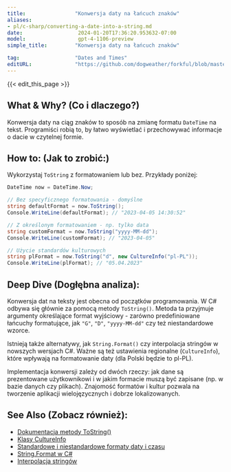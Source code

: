 ```yaml
---
title:                "Konwersja daty na łańcuch znaków"
aliases:
- pl/c-sharp/converting-a-date-into-a-string.md
date:                  2024-01-20T17:36:20.953632-07:00
model:                 gpt-4-1106-preview
simple_title:         "Konwersja daty na łańcuch znaków"

tag:                  "Dates and Times"
editURL:              "https://github.com/dogweather/forkful/blob/master/content/pl/c-sharp/converting-a-date-into-a-string.md"
---
```


{{< edit_this_page >}}

## What & Why? (Co i dlaczego?)
Konwersja daty na ciąg znaków to sposób na zmianę formatu `DateTime` na tekst. Programiści robią to, by łatwo wyświetlać i przechowywać informacje o dacie w czytelnej formie.

## How to: (Jak to zrobić:)
Wykorzystaj `ToString` z formatowaniem lub bez. Przykłady poniżej:

```C#
DateTime now = DateTime.Now;

// Bez specyficznego formatowania - domyślne
string defaultFormat = now.ToString();
Console.WriteLine(defaultFormat); // "2023-04-05 14:30:52"

// Z określonym formatowaniem - np. tylko data
string customFormat = now.ToString("yyyy-MM-dd");
Console.WriteLine(customFormat); // "2023-04-05"

// Użycie standardów kulturowych
string plFormat = now.ToString("d", new CultureInfo("pl-PL"));
Console.WriteLine(plFormat); // "05.04.2023"
```

## Deep Dive (Dogłębna analiza):
Konwersja dat na teksty jest obecna od początków programowania. W C# odbywa się głównie za pomocą metody `ToString()`. Metoda ta przyjmuje argumenty określające format wyjściowy - zarówno predefiniowane łańcuchy formatujące, jak `"G"`, `"D"`, `"yyyy-MM-dd"` czy też niestandardowe wzorce. 

Istnieją także alternatywy, jak `String.Format()` czy interpolacja stringów w nowszych wersjach C#. Ważne są też ustawienia regionalne (`CultureInfo`), które wpływają na formatowanie daty (dla Polski będzie to pl-PL).

Implementacja konwersji zależy od dwóch rzeczy: jak dane są prezentowane użytkownikowi i w jakim formacie muszą być zapisane (np. w bazie danych czy plikach). Znajomość formatów i kultur pozwala na tworzenie aplikacji wielojęzycznych i dobrze lokalizowanych.

## See Also (Zobacz również):
- [Dokumentacja metody ToString()](https://docs.microsoft.com/pl-pl/dotnet/api/system.datetime.tostring?view=net-6.0)
- [Klasy CultureInfo](https://docs.microsoft.com/pl-pl/dotnet/api/system.globalization.cultureinfo?view=net-6.0)
- [Standardowe i niestandardowe formaty daty i czasu](https://docs.microsoft.com/pl-pl/dotnet/standard/base-types/standard-date-and-time-format-strings)
- [String.Format w C#](https://docs.microsoft.com/pl-pl/dotnet/api/system.string.format?view=net-6.0)
- [Interpolacja stringów](https://docs.microsoft.com/pl-pl/dotnet/csharp/language-reference/tokens/interpolated)
